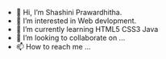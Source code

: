 - 👋 Hi, I’m Shashini Prawardhitha.
- 👀 I’m interested in Web devlopment.
- 🌱 I’m currently learning HTML5 CSS3 Java 
- 💞️ I’m looking to collaborate on ...
- 📫 How to reach me ...

<!---
shashi237/shashi237 is a ✨ special ✨ repository because its `README.md` (this file) appears on your GitHub profile.
You can click the Preview link to take a look at your changes.
--->
